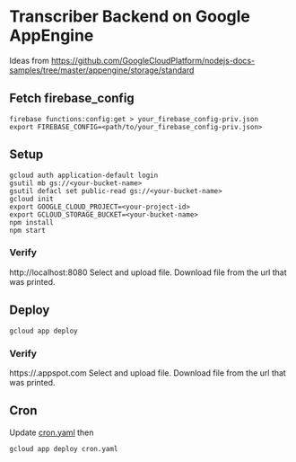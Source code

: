 # Transcriber Backend on Google AppEngine

Ideas from https://github.com/GoogleCloudPlatform/nodejs-docs-samples/tree/master/appengine/storage/standard

## Fetch firebase_config

``` 
firebase functions:config:get > your_firebase_config-priv.json
export FIREBASE_CONFIG=<path/to/your_firebase_config-priv.json>
```
## Setup

```
gcloud auth application-default login
gsutil mb gs://<your-bucket-name>
gsutil defacl set public-read gs://<your-bucket-name>
gcloud init
export GOOGLE_CLOUD_PROJECT=<your-project-id>
export GCLOUD_STORAGE_BUCKET=<your-bucket-name>
npm install
npm start
```

### Verify
http://localhost:8080
Select and upload file.
Download file from the url that was printed.

## Deploy

```
gcloud app deploy
```

### Verify
https://<your-project-id>.appspot.com
Select and upload file.
Download file from the url that was printed.

## Cron

Update [cron.yaml](cron.yaml) then
```
gcloud app deploy cron.yaml
```
